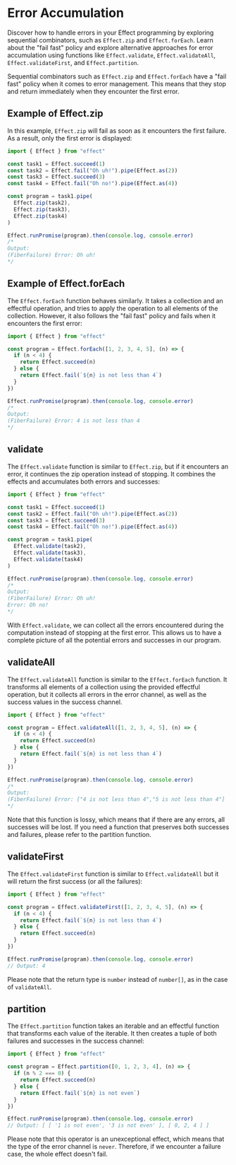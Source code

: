 # Error Accumulation

Discover how to handle errors in your Effect programming by exploring sequential combinators, such as `Effect.zip` and `Effect.forEach`. Learn about the "fail fast" policy and explore alternative approaches for error accumulation using functions like `Effect.validate`, `Effect.validateAll`, `Effect.validateFirst`, and `Effect.partition`.

Sequential combinators such as `Effect.zip` and `Effect.forEach` have a "fail fast" policy when it comes to error management. This means that they stop and return immediately when they encounter the first error.

## Example of Effect.zip

In this example, `Effect.zip` will fail as soon as it encounters the first failure. As a result, only the first error is displayed:

```ts
import { Effect } from "effect"

const task1 = Effect.succeed(1)
const task2 = Effect.fail("Oh uh!").pipe(Effect.as(2))
const task3 = Effect.succeed(3)
const task4 = Effect.fail("Oh no!").pipe(Effect.as(4))

const program = task1.pipe(
  Effect.zip(task2),
  Effect.zip(task3),
  Effect.zip(task4)
)

Effect.runPromise(program).then(console.log, console.error)
/*
Output:
(FiberFailure) Error: Oh uh!
*/
```

## Example of Effect.forEach

The `Effect.forEach` function behaves similarly. It takes a collection and an effectful operation, and tries to apply the operation to all elements of the collection. However, it also follows the "fail fast" policy and fails when it encounters the first error:

```ts
import { Effect } from "effect"

const program = Effect.forEach([1, 2, 3, 4, 5], (n) => {
  if (n < 4) {
    return Effect.succeed(n)
  } else {
    return Effect.fail(`${n} is not less than 4`)
  }
})

Effect.runPromise(program).then(console.log, console.error)
/*
Output:
(FiberFailure) Error: 4 is not less than 4
*/
```

## validate

The `Effect.validate` function is similar to `Effect.zip`, but if it encounters an error, it continues the zip operation instead of stopping. It combines the effects and accumulates both errors and successes:

```ts
import { Effect } from "effect"

const task1 = Effect.succeed(1)
const task2 = Effect.fail("Oh uh!").pipe(Effect.as(2))
const task3 = Effect.succeed(3)
const task4 = Effect.fail("Oh no!").pipe(Effect.as(4))

const program = task1.pipe(
  Effect.validate(task2),
  Effect.validate(task3),
  Effect.validate(task4)
)

Effect.runPromise(program).then(console.log, console.error)
/*
Output:
(FiberFailure) Error: Oh uh!
Error: Oh no!
*/
```

With `Effect.validate`, we can collect all the errors encountered during the computation instead of stopping at the first error. This allows us to have a complete picture of all the potential errors and successes in our program.

## validateAll

The `Effect.validateAll` function is similar to the `Effect.forEach` function. It transforms all elements of a collection using the provided effectful operation, but it collects all errors in the error channel, as well as the success values in the success channel.

```ts
import { Effect } from "effect"

const program = Effect.validateAll([1, 2, 3, 4, 5], (n) => {
  if (n < 4) {
    return Effect.succeed(n)
  } else {
    return Effect.fail(`${n} is not less than 4`)
  }
})

Effect.runPromise(program).then(console.log, console.error)
/*
Output:
(FiberFailure) Error: ["4 is not less than 4","5 is not less than 4"]
*/
```

Note that this function is lossy, which means that if there are any errors, all successes will be lost. If you need a function that preserves both successes and failures, please refer to the partition function.

## validateFirst

The `Effect.validateFirst` function is similar to `Effect.validateAll` but it will return the first success (or all the failures):

```ts
import { Effect } from "effect"

const program = Effect.validateFirst([1, 2, 3, 4, 5], (n) => {
  if (n < 4) {
    return Effect.fail(`${n} is not less than 4`)
  } else {
    return Effect.succeed(n)
  }
})

Effect.runPromise(program).then(console.log, console.error)
// Output: 4
```

Please note that the return type is `number` instead of `number[]`, as in the case of `validateAll`.

## partition

The `Effect.partition` function takes an iterable and an effectful function that transforms each value of the iterable. It then creates a tuple of both failures and successes in the success channel:

```ts
import { Effect } from "effect"

const program = Effect.partition([0, 1, 2, 3, 4], (n) => {
  if (n % 2 === 0) {
    return Effect.succeed(n)
  } else {
    return Effect.fail(`${n} is not even`)
  }
})

Effect.runPromise(program).then(console.log, console.error)
// Output: [ [ '1 is not even', '3 is not even' ], [ 0, 2, 4 ] ]
```

Please note that this operator is an unexceptional effect, which means that the type of the error channel is `never`. Therefore, if we encounter a failure case, the whole effect doesn't fail.